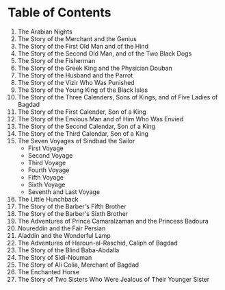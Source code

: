 # Table of Contents

1. The Arabian Nights
2. The Story of the Merchant and the Genius
3. The Story of the First Old Man and of the Hind
4. The Story of the Second Old Man, and of the Two Black Dogs
5. The Story of the Fisherman
6. The Story of the Greek King and the Physician Douban
7. The Story of the Husband and the Parrot
8. The Story of the Vizir Who Was Punished
9. The Story of the Young King of the Black Isles
10. The Story of the Three Calenders, Sons of Kings, and of Five Ladies of Bagdad
11. The Story of the First Calender, Son of a King
12. The Story of the Envious Man and of Him Who Was Envied
13. The Story of the Second Calendar, Son of a King
14. The Story of the Third Calendar, Son of a King
15. The Seven Voyages of Sindbad the Sailor
    - First Voyage
    - Second Voyage
    - Third Voyage
    - Fourth Voyage
    - Fifth Voyage
    - Sixth Voyage
    - Seventh and Last Voyage
16. The Little Hunchback
17. The Story of the Barber's Fifth Brother
18. The Story of the Barber's Sixth Brother
19. The Adventures of Prince Camaralzaman and the Princess Badoura
20. Noureddin and the Fair Persian
21. Aladdin and the Wonderful Lamp
22. The Adventures of Haroun-al-Raschid, Caliph of Bagdad
23. The Story of the Blind Baba-Abdalla
24. The Story of Sidi-Nouman
25. The Story of Ali Colia, Merchant of Bagdad
26. The Enchanted Horse
27. The Story of Two Sisters Who Were Jealous of Their Younger Sister